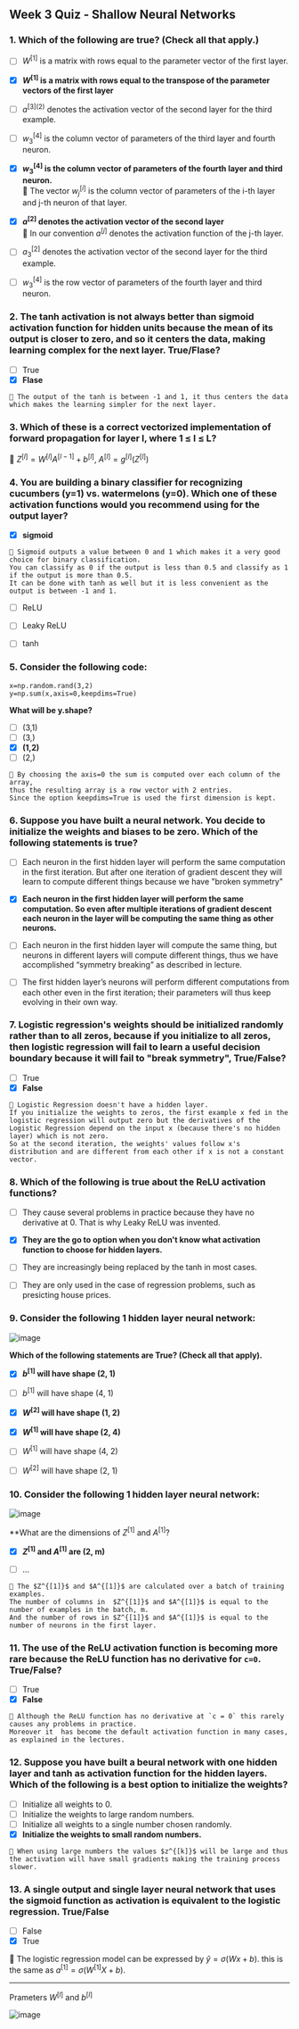 ## Week 3 Quiz - Shallow Neural Networks


### 1. Which of the following are true? (Check all that apply.)
- [ ] $W^{[1]}$ is a matrix with rows equal to the parameter vector of the first layer.
- [x] **$W^{[1]}$ is a matrix with rows equal to the transpose of the parameter vectors of the first layer**
- [ ] $a^{{[3]}(2)}$ denotes the activation vector of the second layer for the third example.
- [ ] $w_3^{[4]}$ is the column vector of parameters of the third layer and fourth neuron.
- [x] **$w_3^{[4]}$ is the column vector of parameters of the fourth layer and third neuron.**
<br>📌 The vector $w_j^{[i]}$ is the column vector of parameters of the i-th layer and j-th neuron of that layer.
- [x] **$a^{[2]}$ denotes the activation vector of the second layer**
<br>📌 In our convention $a^{[j]}$ denotes the activation function of the j-th layer.
- [ ] $a_3^{[2]}$ denotes the activation vector of the second layer for the third example.
- [ ] $w_3^{[4]}$ is the row vector of parameters of the fourth layer and third neuron.


### 2. The tanh activation is not always better than sigmoid activation function for hidden units because the mean of its output is closer to zero, and so it centers the data, making learning complex for the next layer. True/Flase?
- [ ] True
- [x] **Flase**
```
📌 The output of the tanh is between -1 and 1, it thus centers the data which makes the learning simpler for the next layer.
```

### 3. Which of these is a correct vectorized implementation of forward propagation for layer l, where 1 ≤ l ≤ L?
📌 $Z^{[l]} = W^{[l]}A^{[l-1]} + b^{[l]}$, $A^{[l]} = g^{[l]}(Z^{[l]})$


### 4. You are building a binary classifier for recognizing cucumbers (y=1) vs. watermelons (y=0). Which one of these activation functions would you recommend using for the output layer?
- [x] **sigmoid**
```
📌 Sigmoid outputs a value between 0 and 1 which makes it a very good choice for binary classification.
You can classify as 0 if the output is less than 0.5 and classify as 1 if the output is more than 0.5.
It can be done with tanh as well but it is less convenient as the output is between -1 and 1.
```
- [ ] ReLU
- [ ] Leaky ReLU
- [ ] tanh


### 5. Consider the following code:
```
x=np.random.rand(3,2)
y=np.sum(x,axis=0,keepdims=True)
```
**What will be y.shape?**
- [ ] (3,1)
- [ ] (3,)
- [x] **(1,2)**
- [ ] (2,)
```
📌 By choosing the axis=0 the sum is computed over each column of the array,
thus the resulting array is a row vector with 2 entries.
Since the option keepdims=True is used the first dimension is kept.
```


### 6. Suppose you have built a neural network. You decide to initialize the weights and biases to be zero. Which of the following statements is true?
- [ ] Each neuron in the first hidden layer will perform the same computation in the first iteration. But after one iteration of gradient descent they will learn to compute different things because we have "broken symmetry"
- [x] **Each neuron in the first hidden layer will perform the same computation. So even after multiple iterations of gradient descent each neuron in the layer will be computing the same thing as other neurons.**
- [ ] Each neuron in the first hidden layer will compute the same thing, but neurons in different layers will compute different things, thus we have accomplished “symmetry breaking” as described in lecture.
- [ ] The first hidden layer’s neurons will perform different computations from each other even in the first iteration; their parameters will thus keep evolving in their own way.


### 7. Logistic regression's weights should be initialized randomly rather than to all zeros, because if you initialize to all zeros, then logistic regression will fail to learn a useful decision boundary because it will fail to "break symmetry", True/False?
- [ ] True
- [x] **False**
```
📌 Logistic Regression doesn't have a hidden layer.
If you initialize the weights to zeros, the first example x fed in the logistic regression will output zero but the derivatives of the Logistic Regression depend on the input x (because there's no hidden layer) which is not zero.
So at the second iteration, the weights' values follow x's distribution and are different from each other if x is not a constant vector.
```


### 8. Which of the following is true about the ReLU activation functions?
- [ ] They cause several problems in practice because they have no derivative at 0. That is why Leaky ReLU was invented.
- [x] **They are the go to option when you don't know what activation function to choose for hidden layers.**
- [ ] They are increasingly being replaced by the tanh in most cases.
- [ ] They are only used in the case of regression problems, such as presicting house prices.


### 9. Consider the following 1 hidden layer neural network:

![image](https://user-images.githubusercontent.com/55765292/175864790-d92ee3a8-1c47-4bd8-875d-4d7a64af4c77.png)

**Which of the following statements are True? (Check all that apply).**

- [x] **$b^{[1]}$ will have shape (2, 1)**
- [ ] $b^{[1]}$ will have shape (4, 1)
- [x] **$W^{[2]}$ will have shape (1, 2)**
- [x] **$W^{[1]}$ will have shape (2, 4)**
- [ ] $W^{[1]}$ will have shape (4, 2)
- [ ] $W^{[2]}$ will have shape (2, 1)


### 10. Consider the following 1 hidden layer neural network:

![image](https://user-images.githubusercontent.com/55765292/175864790-d92ee3a8-1c47-4bd8-875d-4d7a64af4c77.png)

**What are the dimensions of $Z^{[1]}$ and $A^{[1]}$?

- [x] **$Z^{[1]}$ and $A^{[1]}$ are (2, m)**
- [ ] ...


```
📌 The $Z^{[1]}$ and $A^{[1]}$ are calculated over a batch of training examples.
The number of columns in  $Z^{[1]}$ and $A^{[1]}$ is equal to the number of examples in the batch, m.
And the number of rows in $Z^{[1]}$ and $A^{[1]}$ is equal to the number of neurons in the first layer.
```

### 11. The use of the ReLU activation function is becoming more rare because the ReLU function has no derivative for `c=0`. True/False?
- [ ] True
- [x] **False**

```
📌 Although the ReLU function has no derivative at `c = 0` this rarely causes any problems in practice.
Moreover it  has become the default activation function in many cases, as explained in the lectures.
```


### 12. Suppose you have built a beural network with one hidden layer and tanh as activation function for the hidden layers. Which of the following is a best option to initialize the weights?
- [ ] Initialize all weights to 0.
- [ ] Initialize the weights to large random numbers.
- [ ] Initialize all weights to a single number chosen randomly.
- [x] **Initialize the weights to small random numbers.**

```
📌 When using large numbers the values $z^{[k]}$ will be large and thus the activation will have small gradients making the training process slower.
```


### 13. A single output and single layer neural network that uses the sigmoid function as activation is equivalent to the logistic regression. True/False
- [ ] False
- [x] True

📌 The logistic regression model can be expressed by $\hat{y} = \sigma{(Wx+b)}$. this is the same as $a^{[1]} = \sigma{(W^{[1]}X+b)}$.


---

Prameters $W^{[l]}$ and $b^{[l]}$

![image](https://user-images.githubusercontent.com/55765292/175869369-5e348793-7d38-4f18-9981-eb7e9ad2dfb5.png)
